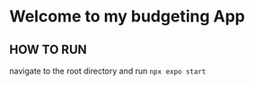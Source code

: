 # Welcome to my budgeting App

## HOW TO RUN
navigate to the root directory and run `npx expo start`
